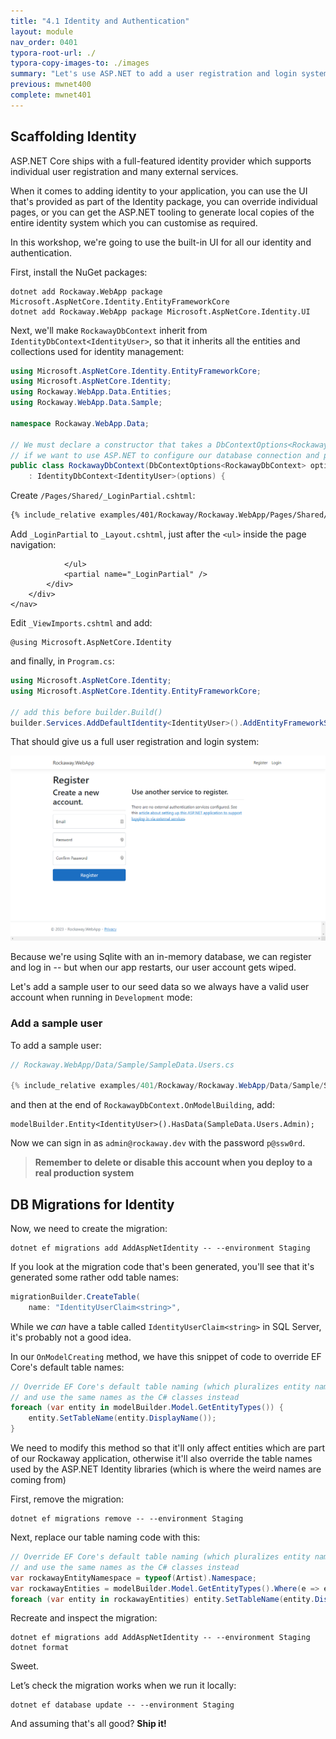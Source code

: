 ```yaml
---
title: "4.1 Identity and Authentication"
layout: module
nav_order: 0401
typora-root-url: ./
typora-copy-images-to: ./images
summary: "Let's use ASP.NET to add a user registration and login system"
previous: mwnet400
complete: mwnet401
---
```


## Scaffolding Identity

ASP.NET Core ships with a full-featured identity provider which supports individual user registration and many external services.

When it comes to adding identity to your application, you can use the UI that's provided as part of the Identity package, you can override individual pages, or you can get the ASP.NET tooling to generate local copies of the entire identity system which you can customise as required.

In this workshop, we're going to use the built-in UI for all our identity and authentication.

First, install the NuGet packages:

```
dotnet add Rockaway.WebApp package Microsoft.AspNetCore.Identity.EntityFrameworkCore
dotnet add Rockaway.WebApp package Microsoft.AspNetCore.Identity.UI
```

Next, we'll make `RockawayDbContext` inherit from `IdentityDbContext<IdentityUser>`, so that it inherits all the entities and collections used for identity management:

```csharp
using Microsoft.AspNetCore.Identity.EntityFrameworkCore;
using Microsoft.AspNetCore.Identity;
using Rockaway.WebApp.Data.Entities;
using Rockaway.WebApp.Data.Sample;

namespace Rockaway.WebApp.Data;

// We must declare a constructor that takes a DbContextOptions<RockawayDbContext>
// if we want to use ASP.NET to configure our database connection and provider.
public class RockawayDbContext(DbContextOptions<RockawayDbContext> options)
	: IdentityDbContext<IdentityUser>(options) {
```

Create `/Pages/Shared/_LoginPartial.cshtml`:

```html
{% include_relative examples/401/Rockaway/Rockaway.WebApp/Pages/Shared/_LoginPartial.cshtml %}
```

Add `_LoginPartial` to `_Layout.cshtml`, just after the `<ul>` inside the page navigation:

```
            </ul>
            <partial name="_LoginPartial" />
        </div>
    </div>
</nav>
```

Edit `_ViewImports.cshtml` and add:

```
@using Microsoft.AspNetCore.Identity
```

and finally, in `Program.cs`:

```csharp
using Microsoft.AspNetCore.Identity;
using Microsoft.AspNetCore.Identity.EntityFrameworkCore;

// add this before builder.Build()
builder.Services.AddDefaultIdentity<IdentityUser>().AddEntityFrameworkStores<RockawayDbContext>();
```

That should give us a full user registration and login system:

![image-20231014112112320](images/image-20231014112112320.png)

Because we're using Sqlite with an in-memory database, we can register and log in -- but when our app restarts, our user account gets wiped.

Let's add a sample user to our seed data so we always have a valid user account when running in `Development` mode:

### Add a sample user

To add a sample user:

```csharp
// Rockaway.WebApp/Data/Sample/SampleData.Users.cs

{% include_relative examples/401/Rockaway/Rockaway.WebApp/Data/Sample/SampleData.Users.cs %}
```

and then at the end of `RockawayDbContext.OnModelBuilding`, add:

```
modelBuilder.Entity<IdentityUser>().HasData(SampleData.Users.Admin);
```

Now we can sign in as `admin@rockaway.dev` with the password `p@ssw0rd`.

> **Remember to delete or disable this account when you deploy to a real production system**

## DB Migrations for Identity

Now, we need to create the migration:

```
dotnet ef migrations add AddAspNetIdentity -- --environment Staging
```

If you look at the migration code that's been generated, you'll see that it's generated some rather odd table names:

```csharp
migrationBuilder.CreateTable(
    name: "IdentityUserClaim<string>",

```

While we *can* have a table called `IdentityUserClaim<string>` in SQL Server, it's probably not a good idea.

In our `OnModelCreating` method, we have this snippet of code to override EF Core's default table names:

```csharp
// Override EF Core's default table naming (which pluralizes entity names)
// and use the same names as the C# classes instead
foreach (var entity in modelBuilder.Model.GetEntityTypes()) {
    entity.SetTableName(entity.DisplayName());
}
```

We need to modify this method so that it'll only affect entities which are part of our Rockaway application, otherwise it'll also override the table names used by the ASP.NET Identity libraries (which is where the weird names are coming from)

First, remove the migration:

```
dotnet ef migrations remove -- --environment Staging
```

Next, replace our table naming code with this:

```csharp
// Override EF Core's default table naming (which pluralizes entity names)
// and use the same names as the C# classes instead
var rockawayEntityNamespace = typeof(Artist).Namespace;
var rockawayEntities = modelBuilder.Model.GetEntityTypes().Where(e => e.ClrType.Namespace == rockawayEntityNamespace);
foreach (var entity in rockawayEntities) entity.SetTableName(entity.DisplayName());
```

Recreate and inspect the migration:

```
dotnet ef migrations add AddAspNetIdentity -- --environment Staging
dotnet format
```

Sweet.

Let’s check the migration works when we run it locally:

```
dotnet ef database update -- --environment Staging
```

And assuming that's all good? **Ship it!**

